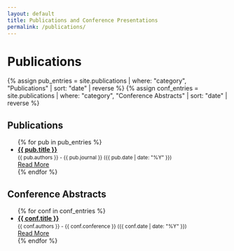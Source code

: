 ```yaml
---
layout: default
title: Publications and Conference Presentations
permalink: /publications/
---
```


<h1>Publications</h1>

{% assign pub_entries = site.publications | where: "category", "Publications" | sort: "date" | reverse %}
{% assign conf_entries = site.publications | where: "category", "Conference Abstracts" | sort: "date" | reverse %}

<h2>Publications</h2>
<ul>
  {% for pub in pub_entries %}
    <li>
      <strong><a href="{{ pub.url }}">{{ pub.title }}</a></strong><br>
      <small>{{ pub.authors }} - {{ pub.journal }} ({{ pub.date | date: "%Y" }})</small><br>
      <a href="{{ pub.link }}" target="_blank">Read More</a>
    </li>
  {% endfor %}
</ul>

<h2>Conference Abstracts</h2>
<ul>
  {% for conf in conf_entries %}
    <li>
      <strong><a href="{{ conf.url }}">{{ conf.title }}</a></strong><br>
      <small>{{ conf.authors }} - {{ conf.conference }} ({{ conf.date | date: "%Y" }})</small><br>
      <a href="{{ conf.link }}" target="_blank">Read More</a>
    </li>
  {% endfor %}
</ul>
